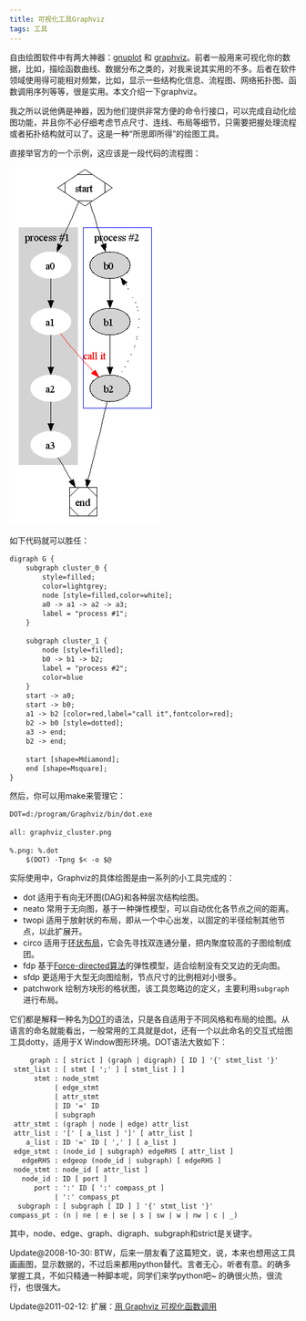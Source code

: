 ```yaml
---
title: 可视化工具Graphviz
tags: 工具
---
```


自由绘图软件中有两大神器：[gnuplot](http://www.gnuplot.info) 和 [graphviz](http://www.graphviz.org)。前者一般用来可视化你的数据，比如，描绘函数曲线、数据分布之类的，对我来说其实用的不多。后者在软件领域使用得可能相对频繁，比如，显示一些结构化信息、流程图、网络拓扑图、函数调用序列等等，很是实用。本文介绍一下graphviz。

我之所以说他俩是神器，因为他们提供非常方便的命令行接口，可以完成自动化绘图功能，并且你不必仔细考虑节点尺寸、连线、布局等细节，只需要把握处理流程或者拓扑结构就可以了。这是一种“所思即所得”的绘图工具。

直接举官方的一个示例，这应该是一段代码的流程图：

![Graphviz example](/assets/blog-images/graphviz_cluster.png)

如下代码就可以胜任：

```
digraph G {
    subgraph cluster_0 {
        style=filled;
        color=lightgrey;
        node [style=filled,color=white];
        a0 -> a1 -> a2 -> a3;
        label = "process #1";
    }

    subgraph cluster_1 {
        node [style=filled];
        b0 -> b1 -> b2;
        label = "process #2";
        color=blue
    }
    start -> a0;
    start -> b0;
    a1 -> b2 [color=red,label="call it",fontcolor=red];
    b2 -> b0 [style=dotted];
    a3 -> end;
    b2 -> end;

    start [shape=Mdiamond];
    end [shape=Msquare];
}
```

然后，你可以用make来管理它：

    DOT=d:/program/Graphviz/bin/dot.exe

    all: graphviz_cluster.png

    %.png: %.dot
        $(DOT) -Tpng $< -o $@

实际使用中，Graphviz的具体绘图是由一系列的小工具完成的：

- dot 适用于有向无环图(DAG)和各种层次结构绘图。
- neato 常用于无向图，基于一种弹性模型，可以自动优化各节点之间的距离。
- twopi 适用于放射状的布局，即从一个中心出发，以固定的半径绘制其他节点，以此扩展开。
- circo 适用于[环状布局](http://en.wikipedia.org/wiki/Circular_layout)，它会先寻找双连通分量，把内聚度较高的子图绘制成团。
- fdp 基于[Force-directed算法](http://en.wikipedia.org/wiki/Force-directed_graph_drawing)的弹性模型，适合绘制没有交叉边的无向图。
- sfdp 更适用于大型无向图绘制，节点尺寸的比例相对小很多。
- patchwork 绘制方块形的格状图，该工具忽略边的定义，主要利用`subgraph`进行布局。

它们都是解释一种名为[DOT](http://www.graphviz.org/doc/info/lang.html)的语法，只是各自适用于不同风格和布局的绘图。从语言的命名就能看出，一般常用的工具就是dot，还有一个以此命名的交互式绘图工具dotty，适用于X Window图形环境。DOT语法大致如下：

```
     graph : [ strict ] (graph | digraph) [ ID ] '{' stmt_list '}'
 stmt_list : [ stmt [ ';' ] [ stmt_list ] ]
      stmt : node_stmt
           | edge_stmt
           | attr_stmt
           | ID '=' ID
           | subgraph
 attr_stmt : (graph | node | edge) attr_list
 attr_list : '[' [ a_list ] ']' [ attr_list ]
    a_list : ID '=' ID [ ',' ] [ a_list ]
 edge_stmt : (node_id | subgraph) edgeRHS [ attr_list ]
   edgeRHS : edgeop (node_id | subgraph) [ edgeRHS ]
 node_stmt : node_id [ attr_list ]
   node_id : ID [ port ]
      port : ':' ID [ ':' compass_pt ]
           | ':' compass_pt
  subgraph : [ subgraph [ ID ] ] '{' stmt_list '}'
compass_pt : (n | ne | e | se | s | sw | w | nw | c | _)
```

其中，node、edge、graph、digraph、subgraph和strict是关键字。

Update@2008-10-30: BTW，后来一朋友看了这篇短文，说，本来也想用这工具画画图，显示数据的，不过后来都用python替代。言者无心，听者有意。的确多掌握工具，不如只精通一种脚本呢，同学们来学python吧~ 的确很火热，很流行，也很强大。

Update@2011-02-12: 扩展：[用 Graphviz 可视化函数调用](http://www.ibm.com/developerworks/cn/linux/l-graphvis/)
